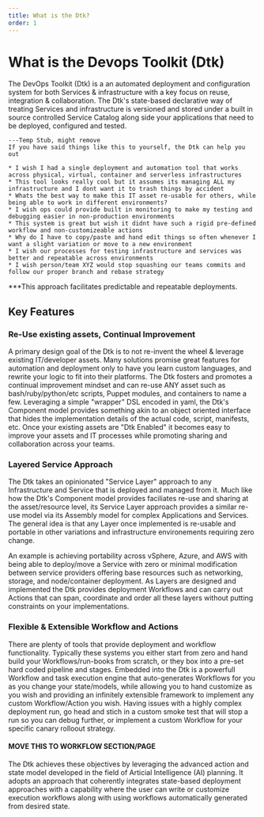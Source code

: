 ```yaml
---
title: What is the Dtk?
order: 1
---
```


# What is the Devops Toolkit (Dtk)

The DevOps Toolkit (Dtk) is a an automated deployment and configuration system for both Services & infrastructure with a key focus on reuse, integration & collaboration.  The Dtk's state-based declarative way of treating Services and infrastructure is versioned and stored under a built in source controlled Service Catalog along side your applications that need to be deployed, configured and tested.

    ---Temp Stub, might remove
    If you have said things like this to yourself, the Dtk can help you out

    * I wish I had a single deployment and automation tool that works across physical, virtual, container and serverless infrastructures 
    * This tool looks really cool but it assumes its managing ALL my infrastructure and I dont want it to trash things by accident
    * Whats the best way to make this IT asset re-usable for others, while being able to work in different environments?
    * I wish ops could provide built in monitoring to make my testing and debugging easier in non-production environments
    * This system is great but wish it didnt have such a rigid pre-defined workflow and non-customizeable actions 
    * Why do I have to copy/paste and hand edit things so often whenever I want a slight variation or move to a new environment
    * I wish our processes for testing infrastructure and services was better and repeatable across environments
    * I wish person/team XYZ would stop squashing our teams commits and follow our proper branch and rebase strategy


***This approach facilitates predictable and repeatable deployments.

## Key Features

### Re-Use existing assets, Continual Improvement 

A primary design goal of the Dtk is to not re-invent the wheel & leverage existing IT/developer assets.  Many solutions promise great features for automation and deployment only to have you learn custom languages, and rewrite your logic to fit into their platforms.  The Dtk fosters and promotes a continual improvement mindset and can re-use ANY asset such as bash/ruby/python/etc scripts, Puppet modules, and containers to name a few.  Leveraging a simple "wrapper" DSL encoded in yaml, the Dtk's Component model provides something akin to an object oriented interface that hides the implementation details of the actual code, script, manifests, etc.  Once your existing assets are "Dtk Enabled" it becomes easy to improve your assets and IT processes while promoting sharing and collaboration across your teams. 


### Layered Service Approach

The Dtk takes an opinionated "Service Layer" approach to any Infrastructure and Service that is deployed and managed from it.  Much like how the Dtk's Component model provides faciliates re-use and sharing at the asset/resource level, its Service Layer approach provides a similar re-use model via its Assembly model for complex Applications and Services.  The general idea is that any Layer once implemented is re-usable and portable in other variations and infrastructure environements requiring zero change.  

An example is achieving portability across vSphere, Azure, and AWS with being able to deploy/move a Service with zero or minimal modification between service providers offering base resources such as networking, storage, and node/container deployment.  As Layers are designed and implemented the Dtk provides deployment Workflows and can carry out Actions that can span, coordinate and order all these layers without putting constraints on your implementations.

### Flexible & Extensible Workflow and Actions

There are plenty of tools that provide deployment and workflow functionality.  Typically these systems you either start from zero and hand build your Workflows/run-books from scratch, or they box into a pre-set hard coded pipeline and stages.  Embedded into the Dtk is a powerfull Workflow and task execution engine that auto-generates Workflows for you as you change your state/models, while allowing you to hand customize as you wish and providing an infinitely extensible framework to implement any custom Workflow/Action you wish.  Having issues with a highly complex deployment run, go head and stich in a custom smoke test that will stop a run so you can debug further, or implement a custom Workflow for your specific canary rolloout strategy.


#### MOVE THIS TO WORKFLOW SECTION/PAGE

The Dtk achieves these objectives by leveraging the advanced action and state model developed in the field of Articial Intelligence (AI) planning. It adopts an approach that coherently integrates state-based deployment approaches with a capability where the user can write or customize execution workflows along with using workflows automatically generated from desired state. 
